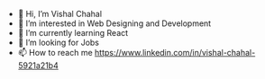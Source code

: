 - 👋 Hi, I’m Vishal Chahal
- 👀 I’m interested in Web Designing and Development
- 🌱 I’m currently learning React
- 💞️ I’m looking for Jobs
- 📫 How to reach me https://www.linkedin.com/in/vishal-chahal-5921a21b4

<!---
vishalchahal99/vishalchahal99 is a ✨ special ✨ repository because its `README.md` (this file) appears on your GitHub profile.
You can click the Preview link to take a look at your changes.
--->
